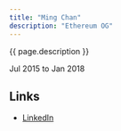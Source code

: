 ```yaml
---
title: "Ming Chan"
description: "Ethereum OG"
---
```


{{ page.description }}

Jul 2015 to Jan 2018

## Links
- [LinkedIn](https://www.linkedin.com/in/mingchan88/)
